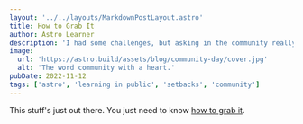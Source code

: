 ```yaml
---
layout: '../../layouts/MarkdownPostLayout.astro'
title: How to Grab It
author: Astro Learner
description: 'I had some challenges, but asking in the community really helped!'
image:
  url: 'https://astro.build/assets/blog/community-day/cover.jpg'
  alt: 'The word community with a heart.'
pubDate: 2022-11-12
tags: ['astro', 'learning in public', 'setbacks', 'community']
---
```


This stuff's just out there. You just need to know [how to grab it](https://astro.build/chat).
